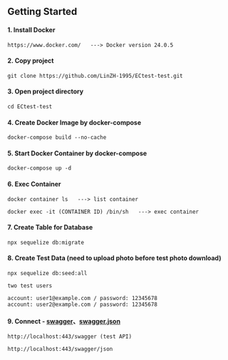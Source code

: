 ## Getting Started
#### 1. Install Docker
```
https://www.docker.com/   ---> Docker version 24.0.5
```
#### 2. Copy project
```
git clone https://github.com/LinZH-1995/ECtest-test.git
```
#### 3. Open project directory
```
cd ECtest-test
```
#### 4. Create Docker Image by docker-compose
```
docker-compose build --no-cache
```
#### 5. Start Docker Container by docker-compose
```
docker-compose up -d
```
#### 6. Exec Container
```
docker container ls   ---> list container
```
```
docker exec -it (CONTAINER ID) /bin/sh   ---> exec container
```
#### 7. Create Table for Database
```
npx sequelize db:migrate
```
#### 8. Create Test Data (need to upload photo before test photo download)
```
npx sequelize db:seed:all
```
```
two test users

account: user1@example.com / password: 12345678
account: user2@example.com / password: 12345678
```
#### 9. Connect - [swagger](http://localhost:443/swagger)、[swagger.json](http://localhost:443/swagger/json)
```
http://localhost:443/swagger (test API)
```
```
http://localhost:443/swagger/json
```
